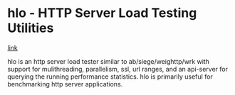 # hlo - HTTP Server Load Testing Utilities 

[link](https://github.com/edgecast/hlo)

hlo is an http server load tester similar to ab/siege/weighttp/wrk with support for mulithreading, parallelism, ssl, url ranges, and an api-server for querying the running performance statistics. hlo is primarily useful for benchmarking http server applications.
